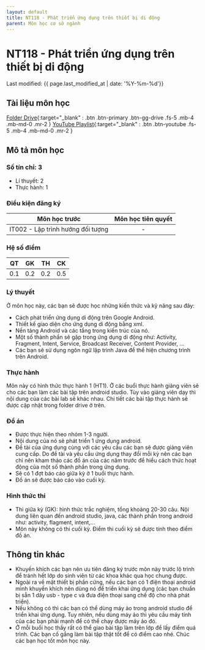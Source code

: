 ```yaml
---
layout: default
title: NT118 - Phát triển ứng dụng trên thiết bị di động
parent: Môn học cơ sở ngành
---
```


# NT118 - Phát triển ứng dụng trên thiết bị di động

Last modified: {{ page.last_modified_at | date: '%Y-%m-%d'}}


## Tài liệu môn học

[Folder Drive](https://drive.google.com/drive/folders/1-B3Yk0wpZszPimidVZkTNMN02a_AOzNU?usp=sharing){:target="_blank" : .btn .btn-primary .btn-gg-drive .fs-5 .mb-4 .mb-md-0 .mr-2 }
[YouTube Playlist](https://youtube.com/playlist?list=PLzGbLqPJwYz3RuR_WuSmg2RMeiWXxJIzv&si=xCki073Z32wxpy3t){:target="_blank" : .btn .btn-youtube .fs-5 .mb-4 .mb-md-0 .mr-2 }

## Mô tả môn học

### Số tín chỉ: 3
- Lí thuyết: 2
- Thực hành: 1

### Điều kiện đăng ký

| Môn học trước| Môn học tiên quyết  |
|------|-----|
| <center>IT002 - Lập trình hướng đối tượng</center>| <center>-</center>|

### Hệ số điểm

| QT   | GK  | TH  | CK  |
|------|-----|-----|-----|
| <center> 0.1 </center>| <center> 0.2 </center>| <center>0.2</center> | <center>0.5</center> |

### Lý thuyết

Ở môn học này, các bạn sẽ được học những kiến thức và kỹ năng sau đây:
- Cách phát triển ứng dụng di động trên Google Android.
- Thiết kế giao diện cho ứng dụng di động bằng xml.
- Nền tảng Android và các tầng trong kiến trúc của nó.
- Một số thành phần sẽ gặp trong ứng dụng di động như: Activity, Fragment, Intent, Service, Broadcast Receiver, Content Provider, ...
- Các bạn sẽ sử dụng ngôn ngữ lập trình Java để thể hiện chương trình trên Android.

### Thực hành

Môn này có hình thức thực hành 1 (HT1). Ở các buổi thực hành giảng viên sẽ cho các bạn làm các bài tập trên android studio. Tùy vào giảng viên dạy thì nội dung của các bài lab sẽ khác nhau. Chi tiết các bài tập thực hành sẽ được cập nhật trong folder drive ở trên.

### Đồ án

- Được thực hiện theo nhóm 1-3 người.
- Nội dung của nó sẽ phát triển 1 ứng dụng android.
- Đề tài của ứng dụng cùng với các yêu cầu các bạn sẽ được giảng viên cung cấp. Do đề tài và yêu cầu ứng dụng thay đổi mỗi kỳ nên các bạn chỉ nên kham thảo các đồ án của các năm trước để hiểu cách thức hoạt động của một số thành phần trong ứng dụng.
- Sẽ có 1 đợt báo cáo giữa kỳ ở 1 buổi thực hành.
- Đồ án sẽ được báo cáo vào cuối kỳ.

### Hình thức thi

- Thi giữa kỳ (GK): hình thức trắc nghiệm, tổng khoảng 20-30 câu. Nội dung liên quan đến android studio, java, các thành phần trong android như: activity, flagment, intent,... 
- Môn này không có thi cuối kỳ. Điểm thi cuối kỳ sẽ được tính theo điểm đồ án. 

## Thông tin khác

- Khuyến khích các bạn nên ưu tiên đăng ký trước môn này trước lộ trình để tránh hết lớp do sinh viên từ các khoa khác qua học chung được.
- Ngoài ra về mặt thiết bị phần cứng, nếu các bạn có 1 điện thoại android mình khuyến khích nên dùng nó để triển khai ứng dụng (các bạn chuẩn bị sẵn 1 dây usb - type c và đưa điện thoại sang chế độ cho nhà phát triển).
- Nếu không có thì các bạn có thể dùng máy ảo trong android studio để triển khai ứng dụng. Tuy nhiên, nếu dùng máy ảo thì yêu cầu máy tính của các bạn phải mạnh để có thể chạy được máy ảo đó. 
- Ở mỗi buổi học thầy rất có thể giao bài tập làm trên lớp để lấy điểm quá trình. Các bạn cố gắng làm bài tập thật tốt để có điểm cao nhé. Chúc các bạn học tốt môn học này.
